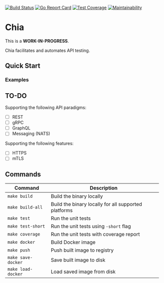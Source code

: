 [![Build Status][workflow-image]][workflow-url]
[![Go Report Card][goreport-image]][goreport-url]
[![Test Coverage][coverage-image]][coverage-url]
[![Maintainability][maintainability-image]][maintainability-url]

# Chia

This is a **WORK-IN-PROGRESS**.

Chia facilitates and automates API testing.

## Quick Start

### Examples

## TO-DO

Supporting the following API paradigms:

  - [ ] REST
  - [ ] gRPC
  - [ ] GraphQL
  - [ ] Messaging (NATS)

Supporting the following features:

  - [ ] HTTPS
  - [ ] mTLS

## Commands

| Command            | Description                                          |
|--------------------|------------------------------------------------------|
| `make build`       | Build the binary locally                             |
| `make build-all`   | Build the binary locally for all supported platforms |
| `make test`        | Run the unit tests                                   |
| `make test-short`  | Run the unit tests using `-short` flag               |
| `make coverage`    | Run the unit tests with coverage report              |
| `make docker`      | Build Docker image                                   |
| `make push`        | Push built image to registry                         |
| `make save-docker` | Save built image to disk                             |
| `make load-docker` | Load saved image from disk                           |


[workflow-url]: https://github.com/moorara/chia/actions
[workflow-image]: https://github.com/moorara/chia/workflows/main/badge.svg
[goreport-url]: https://goreportcard.com/report/github.com/moorara/chia
[goreport-image]: https://goreportcard.com/badge/github.com/moorara/chia
[coverage-url]: https://codeclimate.com/github/moorara/chia/test_coverage
[coverage-image]: https://api.codeclimate.com/v1/badges/e00a5fd21864f3c3f2ec/test_coverage
[maintainability-url]: https://codeclimate.com/github/moorara/chia/maintainability
[maintainability-image]: https://api.codeclimate.com/v1/badges/e00a5fd21864f3c3f2ec/maintainability
